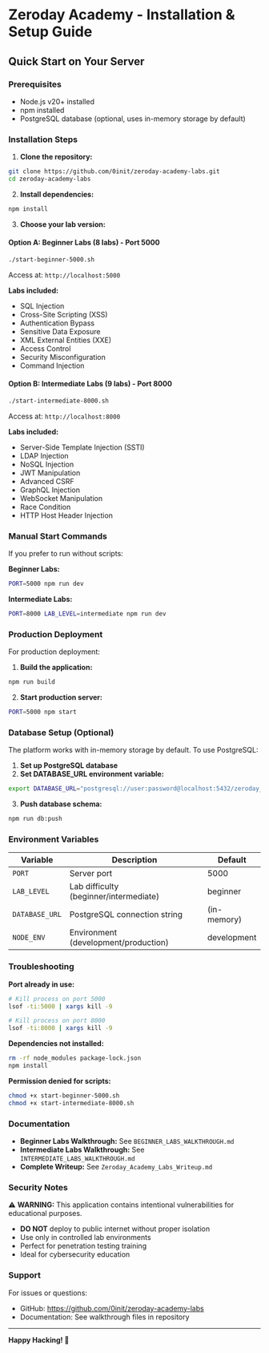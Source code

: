 # Zeroday Academy - Installation & Setup Guide

## Quick Start on Your Server

### Prerequisites
- Node.js v20+ installed
- npm installed
- PostgreSQL database (optional, uses in-memory storage by default)

### Installation Steps

1. **Clone the repository:**
```bash
git clone https://github.com/0init/zeroday-academy-labs.git
cd zeroday-academy-labs
```

2. **Install dependencies:**
```bash
npm install
```

3. **Choose your lab version:**

#### Option A: Beginner Labs (8 labs) - Port 5000
```bash
./start-beginner-5000.sh
```
Access at: `http://localhost:5000`

**Labs included:**
- SQL Injection
- Cross-Site Scripting (XSS)
- Authentication Bypass
- Sensitive Data Exposure
- XML External Entities (XXE)
- Access Control
- Security Misconfiguration
- Command Injection

#### Option B: Intermediate Labs (9 labs) - Port 8000
```bash
./start-intermediate-8000.sh
```
Access at: `http://localhost:8000`

**Labs included:**
- Server-Side Template Injection (SSTI)
- LDAP Injection
- NoSQL Injection
- JWT Manipulation
- Advanced CSRF
- GraphQL Injection
- WebSocket Manipulation
- Race Condition
- HTTP Host Header Injection

### Manual Start Commands

If you prefer to run without scripts:

**Beginner Labs:**
```bash
PORT=5000 npm run dev
```

**Intermediate Labs:**
```bash
PORT=8000 LAB_LEVEL=intermediate npm run dev
```

### Production Deployment

For production deployment:

1. **Build the application:**
```bash
npm run build
```

2. **Start production server:**
```bash
PORT=5000 npm start
```

### Database Setup (Optional)

The platform works with in-memory storage by default. To use PostgreSQL:

1. **Set up PostgreSQL database**
2. **Set DATABASE_URL environment variable:**
```bash
export DATABASE_URL="postgresql://user:password@localhost:5432/zeroday_academy"
```

3. **Push database schema:**
```bash
npm run db:push
```

### Environment Variables

| Variable | Description | Default |
|----------|-------------|---------|
| `PORT` | Server port | 5000 |
| `LAB_LEVEL` | Lab difficulty (beginner/intermediate) | beginner |
| `DATABASE_URL` | PostgreSQL connection string | (in-memory) |
| `NODE_ENV` | Environment (development/production) | development |

### Troubleshooting

**Port already in use:**
```bash
# Kill process on port 5000
lsof -ti:5000 | xargs kill -9

# Kill process on port 8000
lsof -ti:8000 | xargs kill -9
```

**Dependencies not installed:**
```bash
rm -rf node_modules package-lock.json
npm install
```

**Permission denied for scripts:**
```bash
chmod +x start-beginner-5000.sh
chmod +x start-intermediate-8000.sh
```

### Documentation

- **Beginner Labs Walkthrough:** See `BEGINNER_LABS_WALKTHROUGH.md`
- **Intermediate Labs Walkthrough:** See `INTERMEDIATE_LABS_WALKTHROUGH.md`
- **Complete Writeup:** See `Zeroday_Academy_Labs_Writeup.md`

### Security Notes

⚠️ **WARNING:** This application contains intentional vulnerabilities for educational purposes.

- **DO NOT** deploy to public internet without proper isolation
- Use only in controlled lab environments
- Perfect for penetration testing training
- Ideal for cybersecurity education

### Support

For issues or questions:
- GitHub: https://github.com/0init/zeroday-academy-labs
- Documentation: See walkthrough files in repository

---

**Happy Hacking! 🎯**
